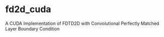 # fd2d_cuda
A CUDA Implementation of FDTD2D with Convolutional Perfectly Matched Layer Boundary Condition
